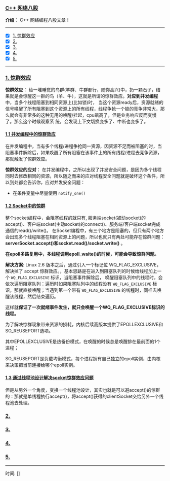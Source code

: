 ### [C++ 网络八股](#)
 **介绍**： C++ 网络编程八股文章！

-----
- [x] [1. 惊群效应](#1-惊群效应)
- [x] [2. ](#2-)
- [x] [3. ](#3-)
- [x] [4. ](#4-)
- [x] [5. ](#5-)
-----

### [1. 惊群效应](#)
**惊群效应**： 给一堆睡觉的鸟群(羊群、牛群都行，随你高兴)中，扔一颗石子，结果就是会惊醒这一群的鸟（羊、牛），这就是所谓的惊群效应。**对应到并发编程**中，当多个线程阻塞到相同资源上(比如锁)时，
当这个资源ready后，资源就绪的信号唤醒了所有阻塞到这个资源上的所有线程，线程争抢一个锁的竞争非常大，那么就会有非常多的这种无用的唤醒/挂起，cpu飙高了，但是业务响应反而变慢了。那么这个时候观察系
统，会发现上下文切换变多了、中断也变多了。

#### [1.1 并发编程中的惊群效应](#)
在并发编程中，当有多个线程/进程争抢同一资源，因资源不足而被阻塞的时，当阻塞事件解除后，如果唤醒了所有阻塞在该事件上的所有线程/进程去竞争资源，那就触发了惊群效应。

**惊群效应的应对**：
在并发编程中，之所以出现了并发安全问题，是因为多个线程同时去修改相同的资源，所以随之而来的应对线程安全问题就是破坏这个条件，所以到处都会告诉你，应对并发安全问题：
* 在条件变量中尽量使用 `notify_one()` 


#### [1.2 Socket中的惊群](#)
整个socket编程中，会阻塞线程的就只有, 服务端socket(被动socket)的accept()、客户端socket(主动socket)的connect()、服务端/客户端socket完成通信的read()/write()。
在Socket编程中，有三个地方是阻塞的，但只有两个地方会出现多个线程阻塞在相同资源上的问题，所以也就只有两处可能存在惊群问题： **serverSocket.accept()和socket.read()/socket.write()** 。

**在epoll多路复用中，多线程调用epoll_waite()的时候，可能会导致惊群问题。**

**解决方案**:
Linux 2.6 版本之后，通过引入一个标记位 WQ_FLAG_EXCLUSIVE，解决掉了 accept 惊群效应。，基本思路是在进入到阻塞队列的时候给线程加上一个 `WQ_FLAG_EXCLUSIVE` 标识，当阻塞事件解除后，
唤醒阻塞队列中的线程时，会依次遍历阻塞队列：遍历时如果阻塞队列中的线程没有 `WQ_FLAG_EXCLUSIVE` 标识，那就直接唤醒；当遇到第一个带有 `WQ_FLAG_EXCLUSIVE` 的线程时，同样去唤醒该线程，然后结束遍历。

这样就**保证了一次就绪事件发生，就只会唤醒一个WQ_FLAG_EXCLUSIVE标识的线程。**

为了解决惊群现象带来资源的损耗，内核后续高版本提供了EPOLLEXCLUSIVE和SO_REUSEPORT选项。

其中EPOLLEXCLUSIVE是热备份模式，在唤醒的时候总是唤醒排在最前面的1个进程；

SO_REUSEPORT是负载均衡模式，每个进程拥有自己独立的epoll实例，由内核来决策把当前连接给哪个epoll实例。

#### [1.3 通过线程池设计解决socket惊群效应问题](#)
但是从另外一个角度，变换一个线程池设计，其实也就是可以避accept()的惊群的：那就是单线程执行accept()，将accept()获得的clientSocket交给另外一个线程池去处理。


### [2.](#) 

### [3.](#) 

### [4.](#) 

### [5.](#) 

-----
时间: [] 